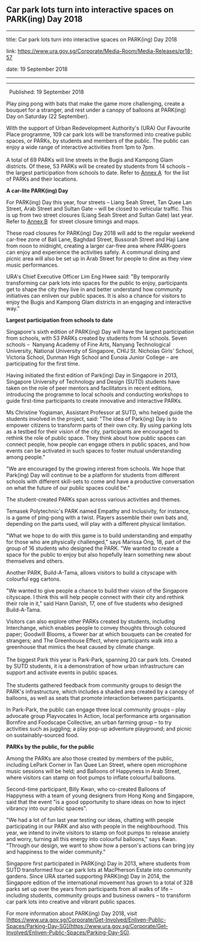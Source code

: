 ## Car park lots turn into interactive spaces on PARK(ing) Day 2018
---
title: Car park lots turn into interactive spaces on PARK(ing) Day 2018

link: https://www.ura.gov.sg/Corporate/Media-Room/Media-Releases/pr18-57

date: 19 September 2018

---

----------------------------------------------------------------

  Published: 19 September 2018

Play ping pong with bats that make the game more challenging, create a bouquet for a stranger, and rest under a canopy of balloons at PARK(ing) Day on Saturday (22 September).

With the support of Urban Redevelopment Authority's (URA) Our Favourite Place programme, 109 car park lots will be transformed into creative public spaces, or PARKs, by students and members of the public. The public can enjoy a wide range of interactive activities from 1pm to 7pm.  
   
A total of 69 PARKs will line streets in the Bugis and Kampong Glam districts. Of these, 53 PARKs will be created by students from 14 schools – the largest participation from schools to date. Refer to [Annex A](https://www.ura.gov.sg/-/media/Corporate/Media-Room/2018/Sep/pr18-57a.pdf)  for the list of PARKs and their locations.

**A car-lite PARK(ing) Day**

For PARK(ing) Day this year, four streets – Liang Seah Street, Tan Quee Lan Street, Arab Street and Sultan Gate – will be closed to vehicular traffic. This is up from two street closures (Liang Seah Street and Sultan Gate) last year. Refer to [Annex B](https://www.ura.gov.sg/-/media/Corporate/Media-Room/2018/Sep/pr18-57b.pdf)  for street closure timings and maps.

These road closures for PARK(ing) Day 2018 will add to the regular weekend car-free zone of Bali Lane, Baghdad Street, Bussorah Street and Haji Lane from noon to midnight, creating a larger car-free area where PARK-goers can enjoy and experience the activities safely. A communal dining and picnic area will also be set up in Arab Street for people to dine as they view music performances.

URA's Chief Executive Officer Lim Eng Hwee said: "By temporarily transforming car park lots into spaces for the public to enjoy, participants get to shape the city they live in and better understand how community initiatives can enliven our public spaces. It is also a chance for visitors to enjoy the Bugis and Kampong Glam districts in an engaging and interactive way."

**Largest participation from schools to date**

Singapore's sixth edition of PARK(ing) Day will have the largest participation from schools, with 53 PARKs created by students from 14 schools. Seven schools –  Nanyang Academy of Fine Arts, Nanyang Technological University, National University of Singapore, CHIJ St. Nicholas Girls' School, Victoria School, Dunman High School and Eunoia Junior College – are participating for the first time.

Having initiated the first edition of Park(ing) Day in Singapore in 2013, Singapore University of Technology and Design (SUTD) students have taken on the role of peer mentors and facilitators in recent editions, introducing the programme to local schools and conducting workshops to guide first-time participants to create innovative and interactive PARKs.

Ms Christine Yogiaman, Assistant Professor at SUTD, who helped guide the students involved in the project, said: "The idea of Park(ing) Day is to empower citizens to transform parts of their own city. By using parking lots as a testbed for their vision of the city, participants are encouraged to rethink the role of public space. They think about how public spaces can connect people, how people can engage others in public spaces, and how events can be activated in such spaces to foster mutual understanding among people."

"We are encouraged by the growing interest from schools. We hope that Park(ing) Day will continue to be a platform for students from different schools with different skill-sets to come and have a productive conversation on what the future of our public spaces could be."

The student-created PARKs span across various activities and themes.

Temasek Polytechnic's PARK named Empathy and Inclusivity, for instance, is a game of ping-pong with a twist. Players assemble their own bats and, depending on the parts used, will play with a different physical limitation.

"What we hope to do with this game is to build understanding and empathy for those who are physically challenged," says Marissa Ong, 18, part of the group of 16 students who designed the PARK. "We wanted to create a space for the public to enjoy but also hopefully learn something new about themselves and others.

Another PARK, Build-A-Tama, allows visitors to build a cityscape with colourful egg cartons.

"We wanted to give people a chance to build their vision of the Singapore cityscape. I think this will help people connect with their city and rethink their role in it," said Hann Danish, 17, one of five students who designed Build-A-Tama.

Visitors can also explore other PARKs created by students, including Interchange, which enables people to convey thoughts through coloured paper; Goodwill Blooms, a flower bar at which bouquets can be created for strangers; and The Greenhouse Effect, where participants walk into a greenhouse that mimics the heat caused by climate change.  
   
The biggest Park this year is Park-Park, spanning 20 car park lots. Created by SUTD students, it is a demonstration of how urban infrastructure can support and activate events in public spaces.  
   
The students gathered feedback from community groups to design the PARK's infrastructure, which includes a shaded area created by a canopy of balloons, as well as seats that promote interaction between participants.

In Park-Park, the public can engage three local community groups – play advocate group Playvocates In Action, local performance arts organisation Bornfire and Foodscape Collective, an urban farming group – to try activities such as juggling; a play pop-up adventure playground; and picnic on sustainably-sourced food.

**PARKs by the public, for the public**

Among the PARKs are also those created by members of the public, including LePark Corner in Tan Quee Lan Street, where open microphone music sessions will be held; and Balloons of Happyness in Arab Street, where visitors can stamp on foot pumps to inflate colourful balloons.

Second-time participant, Billy Kwan, who co-created Balloons of Happyness with a team of young designers from Hong Kong and Singapore, said that the event "is a good opportunity to share ideas on how to inject vibrancy into our public spaces".

"We had a lot of fun last year testing our ideas, chatting with people participating in our PARK and also with people in the neighbourhood. This year, we intend to invite visitors to stamp on foot pumps to release anxiety and worry, turning all this energy into colourful balloons," says Kwan. "Through our design, we want to show how a person's actions can bring joy and happiness to the wider community."

Singapore first participated in PARK(ing) Day in 2013, where students from SUTD transformed four car park lots at MacPherson Estate into community gardens. Since URA started supporting PARK(ing) Day in 2014, the Singapore edition of the international movement has grown to a total of 328 parks set up over the years from participants from all walks of life – including students, community groups and business owners – to transform car park lots into creative and vibrant public spaces.

For more information about PARK(ing) Day 2018, visit [https://www.ura.gov.sg/Corporate/Get-Involved/Enliven-Public-Spaces/Parking-Day-SG](https://www.ura.gov.sg/Corporate/Get-Involved/Enliven-Public-Spaces/Parking-Day-SG).